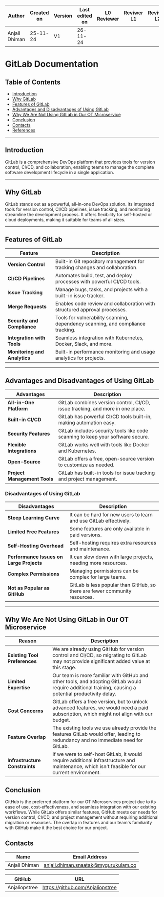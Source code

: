 

| **Author** | **Created on** | **Version** | **Last edited on** | **L0 Reviewer** |**Reviwer L1** |**Reviwer L2** |
|------------|----------------|-------------------|---------------------|----------|---------------|---------------|
| Anjali Dhiman  | 25-11-24      | V1  | 26-11-24           |  | | |

# GitLab Documentation  

## Table of Contents  
- [Introduction](#introduction)  
- [Why GitLab](#why-gitlab)  
- [Features of GitLab](#features-of-gitlab)
- [Advantages and Disadvantages of Using GitLab](#advantages-and-disadvantages-of-using-gitlab)
- [Why We Are Not Using GitLab in Our OT Microservice](#why-we-are-not-using-gitlab-in-our-ot-microservice)
- [Conclusion](#conclusion)  
- [Contacts](#contacts)  
- [References](#references)  

---

## Introduction  
GitLab is a comprehensive DevOps platform that provides tools for version control, CI/CD, and collaboration, enabling teams to manage the complete software development lifecycle in a single application.   

---

## Why GitLab  
GitLab stands out as a powerful, all-in-one DevOps solution. Its integrated tools for version control, CI/CD pipelines, issue tracking, and monitoring streamline the development process. It offers flexibility for self-hosted or cloud deployments, making it suitable for teams of all sizes.  

---

## Features of GitLab  

| **Feature**                 | **Description**                                                                                       |  
|-----------------------------|-------------------------------------------------------------------------------------------------------|  
| **Version Control**         | Built-in Git repository management for tracking changes and collaboration.                           |  
| **CI/CD Pipelines**         | Automates build, test, and deploy processes with powerful CI/CD tools.                              |  
| **Issue Tracking**          | Manage bugs, tasks, and projects with a built-in issue tracker.                                     |  
| **Merge Requests**          | Enables code review and collaboration with structured approval processes.                           |  
| **Security and Compliance** | Tools for vulnerability scanning, dependency scanning, and compliance tracking.                     |  
| **Integration with Tools**  | Seamless integration with Kubernetes, Docker, Slack, and more.                                      |  
| **Monitoring and Analytics**| Built-in performance monitoring and usage analytics for projects.                                   |   

---
## Advantages and Disadvantages of Using GitLab

| **Advantages**                               | **Description**                                      |
|----------------------------------------------|------------------------------------------------------|
| **All-in-One Platform**                      | GitLab combines version control, CI/CD, issue tracking, and more in one place. |
| **Built-in CI/CD**                           | GitLab has powerful CI/CD tools built-in, making automation easy. |
| **Security Features**                        | GitLab includes security tools like code scanning to keep your software secure. |
| **Flexible Integrations**                    | GitLab works well with tools like Docker and Kubernetes. |
| **Open-Source**                              | GitLab offers a free, open-source version to customize as needed. |
| **Project Management Tools**                 | GitLab has built-in tools for issue tracking and project management. |

### Disadvantages of Using GitLab

| **Disadvantages**                            | **Description**                                      |
|----------------------------------------------|------------------------------------------------------|
| **Steep Learning Curve**                     | It can be hard for new users to learn and use GitLab effectively. |
| **Limited Free Features**                    | Some features are only available in paid versions. |
| **Self-Hosting Overhead**                    | Self-hosting requires extra resources and maintenance. |
| **Performance Issues on Large Projects**     | It can slow down with large projects, needing more resources. |
| **Complex Permissions**                      | Managing permissions can be complex for large teams. |
| **Not as Popular as GitHub**                  | GitLab is less popular than GitHub, so there are fewer community resources. |

---

## Why We Are Not Using GitLab in Our OT Microservice

| **Reason**                        | **Description**                                                                                                                                   |
|-----------------------------------|---------------------------------------------------------------------------------------------------------------------------------------------------|
| **Existing Tool Preferences**     | We are already using GitHub for version control and CI/CD, so migrating to GitLab may not provide significant added value at this stage.         |
| **Limited Expertise**             | Our team is more familiar with GitHub and other tools, and adopting GitLab would require additional training, causing a potential productivity delay. |
| **Cost Concerns**                 | GitLab offers a free version, but to unlock advanced features, we would need a paid subscription, which might not align with our budget.          |
| **Feature Overlap**               | The existing tools we use already provide the features GitLab would offer, leading to redundancy and no immediate need for GitLab.                  |
| **Infrastructure Constraints**    | If we were to self-host GitLab, it would require additional infrastructure and maintenance, which isn't feasible for our current environment.      |


## Conclusion  

GitHub is the preferred platform for our OT Microservices project due to its ease of use, cost-effectiveness, and seamless integration with our existing workflows. While GitLab offers similar features, GitHub meets our needs for version control, CI/CD, and project management without requiring additional migration or resources. The overlap in features and our team's familiarity with GitHub make it the best choice for our project.


## Contacts

| Name| Email Address      |
|-----|--------------------------|
| Anjali Dhiman | anjali.dhiman.snaatak@mygurukulam.co |

| GitHub | URL |
|----------|---------|
|  Anjaliopstree  |  https://github.com/Anjaliopstree  |
